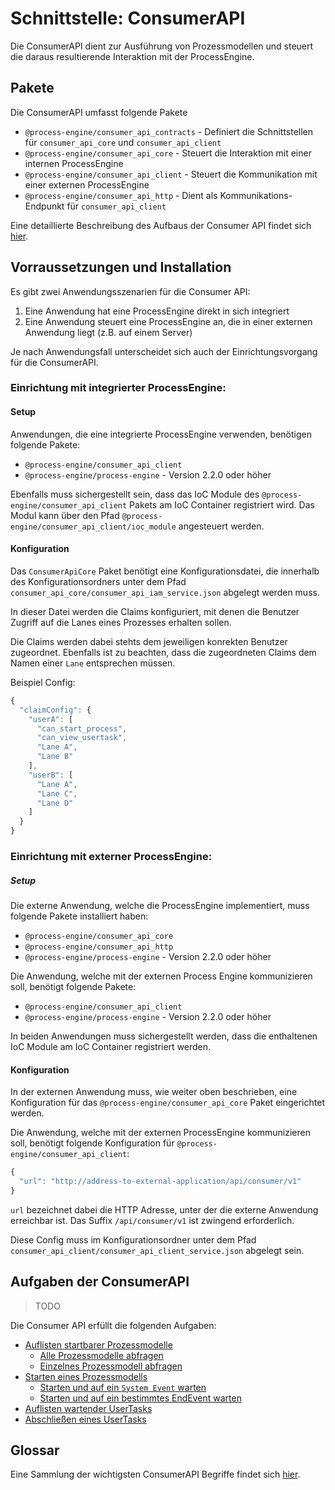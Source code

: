 # Schnittstelle: ConsumerAPI

Die ConsumerAPI dient zur Ausführung von Prozessmodellen und steuert die daraus
resultierende Interaktion mit der ProcessEngine.

## Pakete

Die ConsumerAPI umfasst folgende Pakete
- `@process-engine/consumer_api_contracts` - Definiert die Schnittstellen
für `consumer_api_core` und `consumer_api_client`
- `@process-engine/consumer_api_core` - Steuert die Interaktion mit einer
internen ProcessEngine
- `@process-engine/consumer_api_client` - Steuert die Kommunikation mit einer
externen ProcessEngine
- `@process-engine/consumer_api_http` - Dient als Kommunikations-Endpunkt
für `consumer_api_client`

Eine detaillierte Beschreibung des Aufbaus der Consumer API findet sich [hier](./consumer_api/consumer-api-structure.md).

## Vorraussetzungen und Installation

Es gibt zwei Anwendungsszenarien für die Consumer API:
1. Eine Anwendung hat eine ProcessEngine direkt in sich integriert
2. Eine Anwendung steuert eine ProcessEngine an, die in einer externen
Anwendung liegt (z.B. auf einem Server)

Je nach Anwendungsfall unterscheidet sich auch der Einrichtungsvorgang
für die ConsumerAPI.

### Einrichtung mit integrierter ProcessEngine:

#### Setup

Anwendungen, die eine integrierte ProcessEngine verwenden,
benötigen folgende Pakete:
- `@process-engine/consumer_api_client`
- `@process-engine/process-engine` - Version 2.2.0 oder höher

Ebenfalls muss sichergestellt sein, dass das IoC Module des
`@process-engine/consumer_api_client` Pakets am IoC Container registriert wird.
Das Modul kann über den Pfad `@process-engine/consumer_api_client/ioc_module`
angesteuert werden.

#### Konfiguration

Das `ConsumerApiCore` Paket benötigt eine Konfigurationsdatei, die innerhalb
des Konfigurationsordners unter dem Pfad
`consumer_api_core/consumer_api_iam_service.json` abgelegt werden muss.

In dieser Datei werden die Claims konfiguriert, mit denen die Benutzer Zugriff
auf die Lanes eines Prozesses erhalten sollen.

Die Claims werden dabei stehts dem jeweiligen konrekten Benutzer zugeordnet.
Ebenfalls ist zu beachten, dass die zugeordneten Claims dem Namen einer `Lane`
entsprechen müssen.

Beispiel Config:

```js
{
  "claimConfig": {
    "userA": [
      "can_start_process",
      "can_view_usertask",
      "Lane A",
      "Lane B"
    ],
    "userB": [
      "Lane A",
      "Lane C",
      "Lane D"
    ]
  }
}

```

### Einrichtung mit externer ProcessEngine:

##### Setup

Die externe Anwendung, welche die ProcessEngine implementiert, muss folgende
Pakete installiert haben:
- `@process-engine/consumer_api_core`
- `@process-engine/consumer_api_http`
- `@process-engine/process-engine` - Version 2.2.0 oder höher

Die Anwendung, welche mit der externen Process Engine kommunizieren soll,
benötigt folgende Pakete:
- `@process-engine/consumer_api_client`
- `@process-engine/process-engine` - Version 2.2.0 oder höher

In beiden Anwendungen muss sichergestellt werden,
dass die enthaltenen IoC Module am IoC Container registriert werden.

#### Konfiguration

In der externen Anwendung muss, wie weiter oben beschrieben, eine Konfiguration
für das `@process-engine/consumer_api_core` Paket eingerichtet werden.

Die Anwendung, welche mit der externen ProcessEngine kommunizieren soll,
benötigt folgende Konfiguration für `@process-engine/consumer_api_client`:

```js
{
  "url": "http://address-to-external-application/api/consumer/v1"
}

```

`url` bezeichnet dabei die HTTP Adresse, unter der die externe Anwendung
erreichbar ist.
Das Suffix `/api/consumer/v1` ist zwingend erforderlich.

Diese Config muss im Konfigurationsordner unter dem Pfad
`consumer_api_client/consumer_api_client_service.json` abgelegt sein.

## Aufgaben der ConsumerAPI

> TODO

Die Consumer API erfüllt die folgenden Aufgaben:

* [Auflisten startbarer Prozessmodelle](./consumer_api/list-startable-process-models.md)
  * [Alle Prozessmodelle abfragen](./consumer_api/list-startable-process-models.md#alle-prozessmodelle-abfragen)
  * [Einzelnes Prozessmodell abfragen](./consumer_api/list-startable-process-models.md#einzelnes-prozessmodell-abfragen)
* [Starten eines Prozessmodells](./consumer_api/start-process-instance.md)
  * [Starten und auf ein `System Event` warten](./consumer_api/start-process-instance.md#starten-und-auf-ein-system-event-warten)
  * [Starten und auf ein bestimmtes EndEvent warten](./consumer_api/start-process-instance.md#starten-und-auf-ein-bestimmtes-endevent-warten)
* [Auflisten wartender UserTasks](./consumer_api/list-waiting-usertasks.md)
* [Abschließen eines UserTasks](./consumer_api/finish-user-task.md)

## Glossar

Eine Sammlung der wichtigsten ConsumerAPI Begriffe findet sich [hier](./consumer_api/glossary.md).
